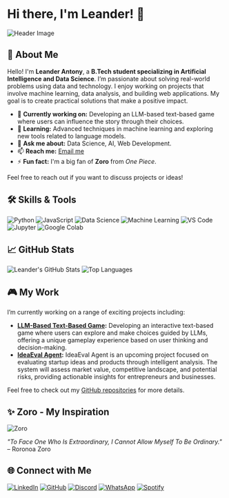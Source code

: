 # Hi there, I'm Leander! 👋

![Header Image](https://media.licdn.com/dms/image/v2/D4E16AQFCVQH5zKMCEQ/profile-displaybackgroundimage-shrink_350_1400/profile-displaybackgroundimage-shrink_350_1400/0/1689421942903?e=1729123200&v=beta&t=CMeGec_uOU5dosSxO1Q7U7tBCNifBzJDlJt3ppoEbao)

## 🚀 About Me

Hello! I'm **Leander Antony**, a **B.Tech student specializing in Artificial Intelligence and Data Science**. I’m passionate about solving real-world problems using data and technology. I enjoy working on projects that involve machine learning, data analysis, and building web applications. My goal is to create practical solutions that make a positive impact.

- 🔭 **Currently working on:** Developing an LLM-based text-based game where users can influence the story through their choices.
- 🌱 **Learning:** Advanced techniques in machine learning and exploring new tools related to language models.
- 💬 **Ask me about:** Data Science, AI, Web Development.
- 📫 **Reach me:** [Email me](mailto:leander.antony2023@gmail.com)
- ⚡ **Fun fact:** I'm a big fan of **Zoro** from *One Piece*.

Feel free to reach out if you want to discuss projects or ideas!

## 🛠️ Skills & Tools

![Python](https://img.shields.io/badge/-Python-306998?style=flat&logo=python&logoColor=white) ![JavaScript](https://img.shields.io/badge/-JavaScript-F7DF1E?style=flat&logo=javascript&logoColor=black) ![Data Science](https://img.shields.io/badge/-Data_Science-0E76A8?style=flat&logo=databricks&logoColor=white) ![Machine Learning](https://img.shields.io/badge/-Machine_Learning-F7DF1E?style=flat&logo=scikit-learn&logoColor=black)
![VS Code](https://img.shields.io/badge/-VS_Code-007ACC?style=flat&logo=visualstudiocode&logoColor=white) ![Jupyter](https://img.shields.io/badge/-Jupyter-F7DF1E?style=flat&logo=jupyter&logoColor=black) ![Google Colab](https://img.shields.io/badge/-Google_Colab-F9AB00?style=flat&logo=googlecolab&logoColor=black)

## 📈 GitHub Stats

![Leander's GitHub Stats](https://github-readme-stats.vercel.app/api?username=Leander-Antony&show_icons=true&theme=radical)
![Top Languages](https://github-readme-stats.vercel.app/api/top-langs/?username=Leander-Antony&layout=compact&theme=radical)

## 🎮 My Work

I’m currently working on a range of exciting projects including:

- **[LLM-Based Text-Based Game](https://github.com/Leander-Antony/BeyondLLM/tree/main/Text%20based%20Game%20using%20BeyondLLM):** Developing an interactive text-based game where users can explore and make choices guided by LLMs, offering a unique gameplay experience based on user thinking and decision-making.
- **[IdeaEval Agent](https://github.com/Leander-Antony/BeyondLLM/tree/main/IdeaEval%20Agent):** IdeaEval Agent is an upcoming project focused on evaluating startup ideas and products through intelligent analysis. The system will assess market value, competitive landscape, and potential risks, providing actionable insights for entrepreneurs and businesses.

Feel free to check out my [GitHub repositories](https://github.com/Leander-Antony) for more details.

## ✨ Zoro - My Inspiration

![Zoro](https://static0.gamerantimages.com/wordpress/wp-content/uploads/2023/11/one-piece-cliffhanger-zoro-new-sword-tease-1249050.jpg?q=70&fit=crop&w=1500&dpr=1)

*"To Face One Who Is Extraordinary, I Cannot Allow Myself To Be Ordinary."* – Roronoa Zoro

## 🌐 Connect with Me

[![LinkedIn](https://img.shields.io/badge/-LinkedIn-0077B5?style=flat&logo=linkedin&logoColor=white)](https://www.linkedin.com/in/leanderantony/)
[![GitHub](https://img.shields.io/badge/-GitHub-181717?style=flat&logo=github&logoColor=white)](https://github.com/Leander-Antony)
[![Discord](https://img.shields.io/badge/-Discord-7289DA?style=flat&logo=discord&logoColor=white)](https://discord.gg/NvxxvWB5v2)
[![WhatsApp](https://img.shields.io/badge/-WhatsApp-25D366?style=flat&logo=whatsapp&logoColor=white)](https://wa.me/9655858350)
[![Spotify](https://img.shields.io/badge/-Spotify-1DB954?style=flat&logo=spotify&logoColor=white)](https://open.spotify.com/user/vmbvd014b63zd5wxyti13fxml)
